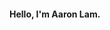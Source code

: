 
#### Hello, I'm Aaron Lam.

<!-- ![](https://github-readme-stats.vercel.app/api?username=Aaronlamz&count_private=true&show_icons=true&icon_color=0366d6&text_color=24292e&bg_color=ffffff&hide_title=true) -->
<!-- ![](https://github-readme-stats.vercel.app/api/top-langs/?username=Aaronlamz&layout=compact) -->
